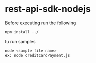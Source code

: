 rest-api-sdk-nodejs
===================

Before executing run the following

```sh
npm install ../
```

tu run samples 

```sh
node <sample file name>
ex: node creditCardPayment.js
```
